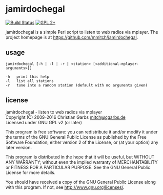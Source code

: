 jamirdochegal
=============

[![Build Status](https://travis-ci.org/mmitch/jamirdochegal.svg?branch=master)](https://travis-ci.org/mmitch/jamirdochegal)
[![GPL 2+](https://img.shields.io/badge/license-GPL%202%2B-blue.svg)](http://www.gnu.org/licenses/gpl-2.0-standalone.html)

jamirdochegal is a simple Perl script to listen to web radios via
mplayer.  The project homepage is at <https://github.com/mmitch/jamirdochegal>.


usage
-----

    jamirdochegal [-h | -l | -r | <station> [<additional-mplayer-arguments>]]
    
    -h   print this help
    -l   list all stations
    -r   tune into a random station (default with no arguments given)


license
-------

jamirdochegal  -  listen to web radios via mplayer  
Copyright (C) 2009-2016  Christian Garbs <mitch@cgarbs.de>  
Licensed under GNU GPL v2 (or later)  

This program is free software: you can redistribute it and/or modify
it under the terms of the GNU General Public License as published by
the Free Software Foundation, either version 2 of the License, or
(at your option) any later version.

This program is distributed in the hope that it will be useful,
but WITHOUT ANY WARRANTY; without even the implied warranty of
MERCHANTABILITY or FITNESS FOR A PARTICULAR PURPOSE.  See the
GNU General Public License for more details.

You should have received a copy of the GNU General Public License
along with this program.  If not, see <http://www.gnu.org/licenses/>.
